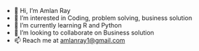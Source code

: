 - 👋 Hi, I’m Amlan Ray
- 👀 I’m interested in Coding, problem solving, business solution 
- 🌱 I’m currently learning R and Python 
- 💞️ I’m looking to collaborate on Business solution 
- 📫 Reach me at amlanray1@gmail.com 

<!---
Amlan2023/Amlan2023 is a ✨ special ✨ repository because its `README.md` (this file) appears on your GitHub profile.
You can click the Preview link to take a look at your changes.
--->
